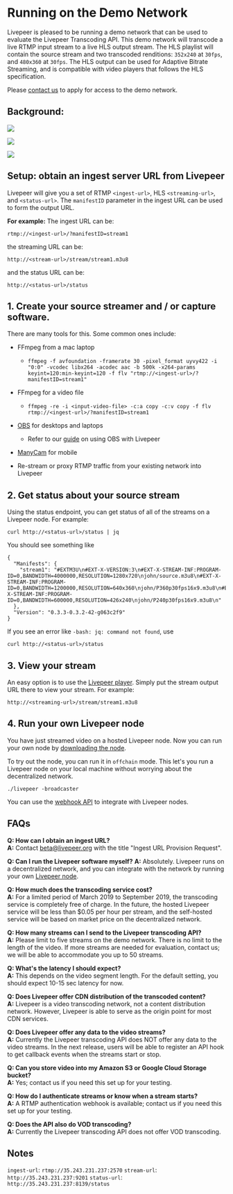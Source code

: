 # Running on the Demo Network

Livepeer is pleased to be running a demo network that can be used to evaluate the Livepeer Transcoding API. This demo network will transcode a live RTMP input stream to a live HLS output stream. The HLS playlist will contain the source stream and two transcoded renditions: `352x240` at `30fps`, and `480x360` at `30fps`. The HLS output can be used for Adaptive Bitrate Streaming, and is compatible with video players that follows the HLS specification.

Please [contact us](mailto:beta@liveeer.org?subject=Ingest+URL+Provision+Request) to apply for access to the demo network.


## Background:
![](https://i.imgur.com/QgnHLM4.png)

![](https://i.imgur.com/rP22jzi.png)

![](https://i.imgur.com/31d9SbG.png)


## Setup: obtain an ingest server URL from Livepeer

Livepeer will give you a set of RTMP `<ingest-url>`, HLS `<streaming-url>`, and `<status-url>`. The `manifestID` parameter in the ingest URL can be used to form the output URL. 

**For example:**
The ingest URL can be:
```
rtmp://<ingest-url>/?manifestID=stream1
```

the streaming URL can be: 
```
http://<stream-url>/stream/stream1.m3u8
```

and the status URL can be:
```
http://<status-url>/status
```

## 1. Create your source streamer and / or capture software.

There are many tools for this. Some common ones include:

* FFmpeg from a mac laptop
  * ```
    ffmpeg -f avfoundation -framerate 30 -pixel_format uyvy422 -i "0:0" -vcodec libx264 -acodec aac -b 500k -x264-params keyint=120:min-keyint=120 -f flv "rtmp://<ingest-url>/?manifestID=stream1"
    ```
* FFmpeg for a video file
  * ```
    ffmpeg -re -i <input-video-file> -c:a copy -c:v copy -f flv rtmp://<ingest-url>/?manifestID=stream1
    ```
* [OBS](https://obsproject.com/) for desktops and laptops
  * Refer to our [guide](https://livepeer.readthedocs.io/en/latest/broadcasting.html#broadcasting-to-a-local-node-using-obs) on using OBS with Livepeer
* [ManyCam](https://manycam.com) for mobile

* Re-stream or proxy RTMP traffic from your existing network into Livepeer

## 2. Get status about your source stream

Using the status endpoint, you can get status of all of the streams on a Livepeer node.  For example:
```
curl http://<status-url>/status | jq
```

You should see something like
```
{
  "Manifests": {
    "stream1": "#EXTM3U\n#EXT-X-VERSION:3\n#EXT-X-STREAM-INF:PROGRAM-ID=0,BANDWIDTH=4000000,RESOLUTION=1280x720\njohn/source.m3u8\n#EXT-X-STREAM-INF:PROGRAM-ID=0,BANDWIDTH=1200000,RESOLUTION=640x360\njohn/P360p30fps16x9.m3u8\n#EXT-X-STREAM-INF:PROGRAM-ID=0,BANDWIDTH=600000,RESOLUTION=426x240\njohn/P240p30fps16x9.m3u8\n"
  },
  "Version": "0.3.3-0.3.2-42-g063c2f9"
}
```
If you see an error like `-bash: jq: command not found`, use 
```
curl http://<status-url>/status
```

## 3. View your stream

An easy option is to use the [Livepeer player](http://media.livepeer.org/).  Simply put the stream output URL there to view your stream.  For example: 
```
http://<streaming-url>/stream/stream1.m3u8
```

## 4. Run your own Livepeer node

You have just streamed video on a hosted Livepeer node.  Now you can run your own node by [downloading the node](https://github.com/livepeer/go-livepeer/releases/tag/0.4.0). 

To try out the node, you can run it in `offchain` mode.  This let's you run a Livepeer node on your local machine without worrying about the decentralized network.
```
./livepeer -broadcaster
```


You can use the [webhook API](https://github.com/livepeer/go-livepeer/blob/master/doc/rtmpwebhookauth.md) to integrate with Livepeer nodes.

## FAQs

**Q: How can I obtain an ingest URL?**\
**A:** Contact beta@livepeer.org with the title "Ingest URL Provision Request".

**Q: Can I run the Livepeer software myself?**
**A:** Absolutely.  Livepeer runs on a decentralized network, and you can integrate with the network by running your own [Livepeer node](https://github.com/livepeer/go-livepeer).

**Q: How much does the transcoding service cost?**\
**A:** For a limited period of March 2019 to September 2019, the transcoding service is completely free of charge.  In the future, the hosted Livepeer service will be less than $0.05 per hour per stream, and the self-hosted service will be based on market price on the decentralized network.

**Q: How many streams can I send to the Livepeer transcoding API?**\
**A:** Please limit to five streams on the demo network. There is no limit to the length of the video. If more streams are needed for evaluation, contact us; we will be able to accommodate you up to 50 streams.

**Q: What's the latency I should expect?**\
**A:** This depends on the video segment length.  For the default setting, you should expect 10-15 sec latency for now.

**Q: Does Livepeer offer CDN distribution of the transcoded content?**\
**A:** Livepeer is a video transcoding network, not a content distribution network. However, Livepeer is able to serve as the origin point for most CDN services.

**Q: Does Livepeer offer any data to the video streams?**\
**A:** Currently the Livepeer transcoding API does NOT offer any data to the video streams.  In the next release, users will be able to register an API hook to get callback events when the streams start or stop.

**Q: Can you store video into my Amazon S3 or Google Cloud Storage bucket?**\
**A:** Yes; contact us if you need this set up for your testing.

**Q: How do I authenticate streams or know when a stream starts?**\
**A:** A RTMP authentication webhook is available; contact us if you need this set up for your testing.

**Q: Does the API also do VOD transcoding?**\
**A:** Currently the Livepeer transcoding API does not offer VOD transcoding.


## Notes
`ingest-url`: `rtmp://35.243.231.237:2570`
`stream-url`: `http://35.243.231.237:9201`
`status-url`: `http://35.243.231.237:8139/status`
